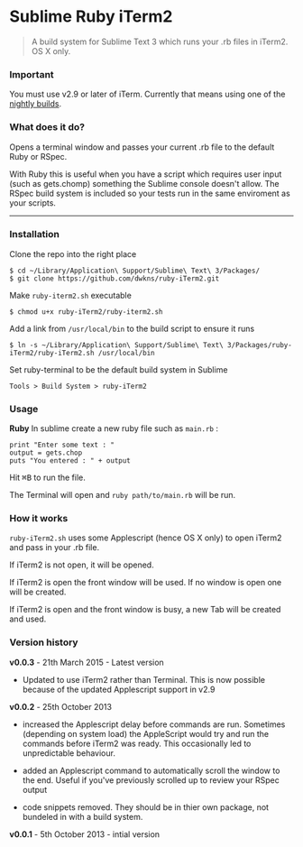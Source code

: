 # Sublime Ruby iTerm2



> A build system for Sublime Text 3 which runs your .rb files in iTerm2. OS X only.

### Important 
You must use v2.9 or later of iTerm. Currently that means using one of the [nightly builds](http://iterm2.com/downloads/nightly/#/section/home).

### What does it do?
Opens a terminal window and passes your current .rb file to the default Ruby or RSpec. 

With Ruby this is useful when you have a script which requires user input (such as gets.chomp) something the Sublime console doesn't allow. The RSpec build system is included so your tests run in the same enviroment as your scripts. 

---

### Installation
Clone the repo into the right place

    $ cd ~/Library/Application\ Support/Sublime\ Text\ 3/Packages/
    $ git clone https://github.com/dwkns/ruby-iTerm2.git

Make `ruby-iterm2.sh` executable

    $ chmod u+x ruby-iTerm2/ruby-iterm2.sh

Add a link from `/usr/local/bin` to the build script to ensure it runs
	
	$ ln -s ~/Library/Application\ Support/Sublime\ Text\ 3/Packages/ruby-iTerm2/ruby-iTerm2.sh /usr/local/bin

Set ruby-terminal to be the default build system in Sublime

`Tools > Build System > ruby-iTerm2`


### Usage

**Ruby**
In sublime create a new ruby file such as `main.rb` :

	print "Enter some text : "
	output = gets.chop
	puts "You entered : " + output

Hit <kbd>⌘B</kbd> to run the file.


The Terminal will open and `ruby path/to/main.rb` will be run.


### How it works
`ruby-iTerm2.sh` uses some Applescript (hence OS X only) to open iTerm2 and pass in your .rb file.

If iTerm2 is not open, it will be opened.

If iTerm2 is open the front window will be used. If no window is open one will be created.

If iTerm2 is open and the front window is busy, a new Tab will be created and used.

### Version history
**v0.0.3** - 21th March 2015 - Latest version
- Updated to use iTerm2 rather than Terminal. This is now possible because of the updated Applescript support in v2.9

**v0.0.2** - 25th October 2013 
- increased the Applescript delay before commands are run.
Sometimes (depending on system load) the AppleScript would try and run the commands before iTerm2 was ready. This occasionally led to unpredictable behaviour.

- added an Applescript command to automatically scroll the window to the end. Useful if you've previously scrolled up to review your RSpec output

- code snippets removed. They should be in thier own package, not bundeled in with a build system. 

**v0.0.1** - 5th October 2013 - intial version

